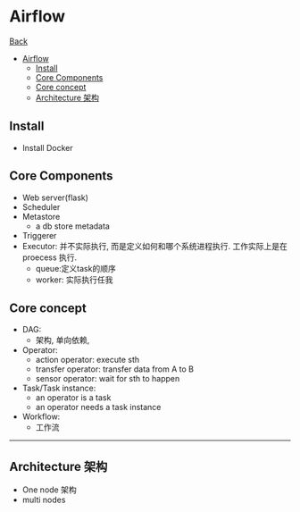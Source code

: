 # Airflow

[Back](../../index.md)

- [Airflow](#airflow)
  - [Install](#install)
  - [Core Components](#core-components)
  - [Core concept](#core-concept)
  - [Architecture 架构](#architecture-架构)

## Install

- Install Docker

## Core Components

- Web server(flask)
- Scheduler
- Metastore
  - a db store metadata
- Triggerer
- Executor: 并不实际执行, 而是定义如何和哪个系统进程执行. 工作实际上是在 proecess 执行.
  - queue:定义task的顺序
  - worker: 实际执行任我

## Core concept

- DAG:
  - 架构, 单向依赖,
- Operator:
  - action operator: execute sth
  - transfer operator: transfer data from A to B
  - sensor operator: wait for sth to happen
- Task/Task instance:
  - an operator is a task
  - an operator needs a task instance
- Workflow:
  - 工作流

---

## Architecture 架构

- One node 架构
- multi nodes
